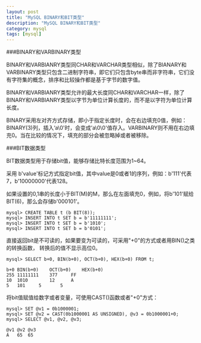 ```yaml
---
layout: post
title: "MySQL BINARY和BIT类型"
description: "MySQL BINARY和BIT类型"
category: mysql
tags: [mysql]
---
```


###BINARY和VARBINARY类型

BINARY和VARBIANRY类型同CHAR和VARCHAR类型相似，除了BIANARY和VARBINARY类型只包含二进制字符串，即它们只包含byte串而非字符串，它们没有字符集的概念，排序和比较操作都是基于字节的数字值。

BINARY和VARBIANRY类型允许的最大长度同CHAR和VARCHAR一样，除了BINARY和VARBIANRY类型以字节为单位计算长度的，而不是以字符为单位计算长度。

BINARY采用左对齐方式存储，即小于指定长度时，会在右边填充0值，例如：BINARY(3)列，插入‘a\0'时，会变成’a\0\0'值存入。VARBINARY则不用在右边填充0。当在比较的情况下，填充的部分会被忽略掉或者被移除。

###BIT数据类型

BIT数据类型用于存储bit值，能够存储比特长度范围为1~64。

采用 b'value'标记方式指定bit值，其中value是0或者1的序列，例如：b'111'代表7，b'10000000'代表128。

如果设置的0,1串的长度小于BIT(M)的M，那么在左面填充0，例如，将b'101'赋给BIT(6)，那么会存储b'000101'。

	mysql> CREATE TABLE t (b BIT(8));
	mysql> INSERT INTO t SET b = b'11111111';
	mysql> INSERT INTO t SET b = b'1010';
	mysql> INSERT INTO t SET b = b'0101';

直接返回bit是不可读的，如果要变为可读的，可采用"+0"的方式或者用BIN()之类的转换函数， 转换后的值不显示高位0。

	mysql> SELECT b+0, BIN(b+0), OCT(b+0), HEX(b+0) FROM t;

	b+0	BIN(b+0)	OCT(b+0)	HEX(b+0)
	255	11111111	377		FF
	10	1010		12		A
	5	101		5		5   

将bit值赋值给数字或者变量，可使用CAST()函数或者"+0"方式：

	mysql> SET @v1 = 0b1000001;
	mysql> SET @v2 = CAST(0b1000001 AS UNSIGNED), @v3 = 0b1000001+0;
	mysql> SELECT @v1, @v2, @v3;
	
	@v1	@v2	@v3
	A   65	65
